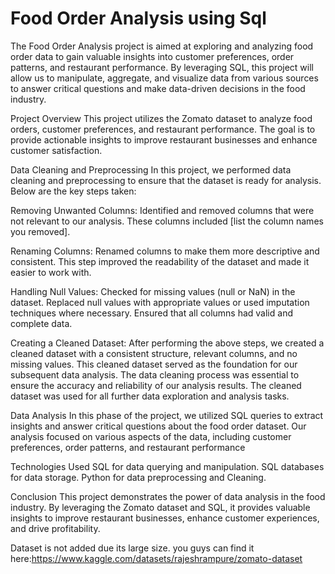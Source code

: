 # Food Order Analysis using Sql
 The Food Order Analysis project is aimed at exploring and analyzing food order data to gain valuable insights into customer preferences, order patterns, and restaurant performance. By leveraging SQL, this project will allow us to manipulate, aggregate, and visualize data from various sources to answer critical questions and make data-driven decisions in the food industry.


Project Overview
 This project utilizes the Zomato dataset to analyze food orders, customer preferences, and restaurant performance. The goal is to provide actionable insights to improve restaurant businesses and enhance customer satisfaction.

Data Cleaning and Preprocessing
In this project, we performed data cleaning and preprocessing to ensure that the dataset is ready for analysis. Below are the key steps taken:

Removing Unwanted Columns:
      Identified and removed columns that were not relevant to our analysis. These columns included [list the column names you removed].

Renaming Columns:
      Renamed columns to make them more descriptive and consistent. This step improved the readability of the dataset and made it easier to work with.

Handling Null Values:
     Checked for missing values (null or NaN) in the dataset.
     Replaced null values with appropriate values or used imputation techniques where necessary.
     Ensured that all columns had valid and complete data.

Creating a Cleaned Dataset:
      After performing the above steps, we created a cleaned dataset with a consistent structure, relevant columns, and no missing values.
      This cleaned dataset served as the foundation for our subsequent data analysis.
      The data cleaning process was essential to ensure the accuracy and reliability of our analysis results. The cleaned dataset was used for all further data exploration and analysis tasks.
 
 Data Analysis
In this phase of the project, we utilized SQL queries to extract insights and answer critical questions about the food order dataset. Our analysis focused on various aspects of the data, including customer preferences, order patterns, and restaurant performance

Technologies Used
SQL for data querying and manipulation.
SQL databases for data storage.
Python for data preprocessing and Cleaning.

Conclusion
This project demonstrates the power of data analysis in the food industry. By leveraging the Zomato dataset and SQL, it provides valuable insights to improve restaurant businesses, enhance customer experiences, and drive profitability.





  Dataset is not added  due its large size.
  you guys can find it here:https://www.kaggle.com/datasets/rajeshrampure/zomato-dataset